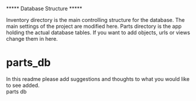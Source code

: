 ***** Database Structure *****

Inventory directory is the main controlling structure for the database. The main settings of the project are modified here.
Parts directory is the app holding the actual database tables. If you want to add objects, urls or views change them in here.

parts_db
========
In this readme please add suggestions and thoughts to what you would like to see added.  
parts db 
